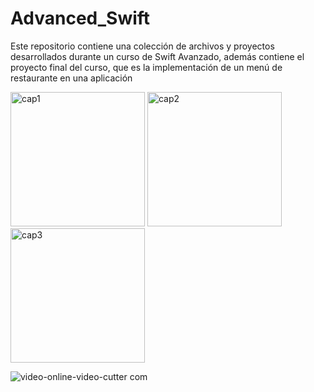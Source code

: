 # Advanced_Swift

Este repositorio contiene una colección de archivos y proyectos desarrollados durante un curso de Swift Avanzado, además contiene el proyecto final del curso, que es la implementación de un menú de restaurante en una aplicación

<img width="215" alt="cap1" src="https://github.com/juanmanuel109/Advanced_Swift/assets/162065582/90f30e39-f6ca-4dc8-8c11-33bffbb6626a">
<img width="215" alt="cap2" src="https://github.com/juanmanuel109/Advanced_Swift/assets/162065582/2a2cacaf-9f9e-4c4e-bfce-c0362c1ae45a">
<img width="215" alt="cap3" src="https://github.com/juanmanuel109/Advanced_Swift/assets/162065582/bb03a1a2-5aa8-4ab9-bd74-78314bfe9c66">

![video-_online-video-cutter com_](https://github.com/juanmanuel109/Advanced_Swift/assets/162065582/247a608c-44c2-4cbf-b88a-212964cce20c)
